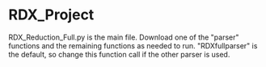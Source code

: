 # RDX_Project
RDX_Reduction_Full.py is the main file. Download one of the "parser" functions and the remaining functions as needed to run. "RDXfullparser" is the default, so change this function call if the other parser is used.

